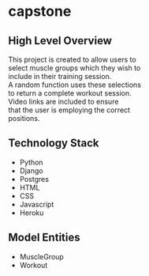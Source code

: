 # capstone

## High Level Overview
This project is created to allow users to  
select muscle groups which they wish to  
include in their training session.  
A random function uses these selections  
to return a complete workout session.  
Video links are included to ensure  
that the user is employing the correct  
positions.

## Technology Stack
* Python
* Django
* Postgres
* HTML
* CSS
* Javascript
* Heroku

## Model Entities
* MuscleGroup
* Workout
